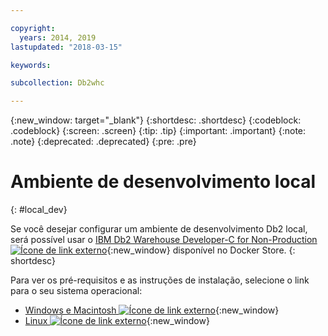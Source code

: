 ```yaml
---

copyright:
  years: 2014, 2019
lastupdated: "2018-03-15"

keywords:

subcollection: Db2whc

---
```


<!-- Attribute definitions --> 
{:new_window: target="_blank"}
{:shortdesc: .shortdesc}
{:codeblock: .codeblock}
{:screen: .screen}
{:tip: .tip}
{:important: .important}
{:note: .note}
{:deprecated: .deprecated}
{:pre: .pre}

# Ambiente de desenvolvimento local
{: #local_dev}

Se você desejar configurar um ambiente de desenvolvimento Db2 local, será possível usar o [IBM Db2 Warehouse Developer-C for Non-Production ![Ícone de link externo](../../icons/launch-glyph.svg "Ícone de link externo")](https://store.docker.com/images/ibm-db2-warehouse-dev){:new_window} disponível no Docker Store.
{: shortdesc}

Para ver os pré-requisitos e as instruções de instalação, selecione o link para o seu sistema operacional: 

- [Windows e Macintosh ![Ícone de link externo](../../icons/launch-glyph.svg "Ícone de link externo")](https://www.ibm.com/support/knowledgecenter/en/SS6NHC/com.ibm.swg.im.dashdb.doc/admin/local_prereqs-Winmac_using_Linux.html){:new_window}
- [Linux ![Ícone de link externo](../../icons/launch-glyph.svg "Ícone de link externo")](https://www.ibm.com/support/knowledgecenter/en/SS6NHC/com.ibm.swg.im.dashdb.doc/admin/local_prereqs-Linux.html){:new_window}
